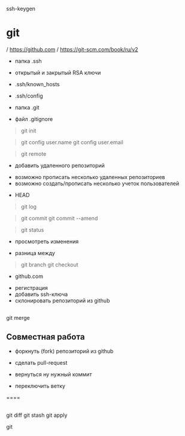 


ssh-keygen

# git

/ https://github.com
/ https://git-scm.com/book/ru/v2

* папка .ssh
- открытый и закрытый RSA ключи

* .ssh/known_hosts
* .ssh/config

* папка .git
* файл .gitignore

> git init

> git config user.name
> git config user.email

> git remote

+ добавить удаленного репозиторий

- возможно прописать несколько удаленных репозиториев
- возможно создать/прописать несколько учеток пользователей

* HEAD

> git log

> git commit
> git commit --amend

> git status
+ просмотреть изменения

* разница между

> git branch
> git checkout


* github.com
+ регистрация
+ добавить ssh-ключа
+ склонировать репозиторий из github

## 
git merge


## Совместная работа
- форкнуть (fork) репозиторий из github
- сделать pull-request

- вернуться ну нужный коммит
- переключить ветку


====

##
git diff
git stash
git apply

git 